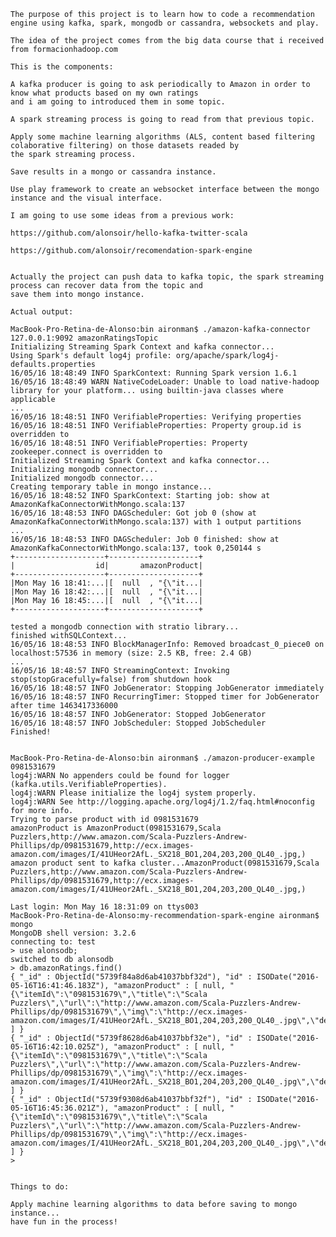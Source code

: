 	The purpose of this project is to learn how to code a recommendation engine using kafka, spark, mongodb or cassandra, websockets and play.

	The idea of the project comes from the big data course that i received from formacionhadoop.com

	This is the components:
	
	A kafka producer is going to ask periodically to Amazon in order to know what products based on my own ratings 
	and i am going to introduced them in some topic.
	
	A spark streaming process is going to read from that previous topic.
	
	Apply some machine learning algorithms (ALS, content based filtering colaborative filtering) on those datasets readed by 
	the spark streaming process.

	Save results in a mongo or cassandra instance.

	Use play framework to create an websocket interface between the mongo instance and the visual interface.

	I am going to use some ideas from a previous work: 

	https://github.com/alonsoir/hello-kafka-twitter-scala

	https://github.com/alonsoir/recomendation-spark-engine


	Actually the project can push data to kafka topic, the spark streaming process can recover data from the topic and
	save them into mongo instance.

	Actual output:

	MacBook-Pro-Retina-de-Alonso:bin aironman$ ./amazon-kafka-connector 127.0.0.1:9092 amazonRatingsTopic
	Initializing Streaming Spark Context and kafka connector...
	Using Spark's default log4j profile: org/apache/spark/log4j-defaults.properties
	16/05/16 18:48:49 INFO SparkContext: Running Spark version 1.6.1
	16/05/16 18:48:49 WARN NativeCodeLoader: Unable to load native-hadoop library for your platform... using builtin-java classes where applicable
	...
	16/05/16 18:48:51 INFO VerifiableProperties: Verifying properties
	16/05/16 18:48:51 INFO VerifiableProperties: Property group.id is overridden to 
	16/05/16 18:48:51 INFO VerifiableProperties: Property zookeeper.connect is overridden to 
	Initialized Streaming Spark Context and kafka connector...
	Initializing mongodb connector...
	Initialized mongodb connector...
	Creating temporary table in mongo instance...
	16/05/16 18:48:52 INFO SparkContext: Starting job: show at AmazonKafkaConnectorWithMongo.scala:137
	16/05/16 18:48:53 INFO DAGScheduler: Got job 0 (show at AmazonKafkaConnectorWithMongo.scala:137) with 1 output partitions
	...
	16/05/16 18:48:53 INFO DAGScheduler: Job 0 finished: show at AmazonKafkaConnectorWithMongo.scala:137, took 0,250144 s
	+--------------------+--------------------+
	|                  id|       amazonProduct|
	+--------------------+--------------------+
	|Mon May 16 18:41:...|[  null  , "{\"it...|
	|Mon May 16 18:42:...|[  null  , "{\"it...|
	|Mon May 16 18:45:...|[  null  , "{\"it...|
	+--------------------+--------------------+

	tested a mongodb connection with stratio library...
	finished withSQLContext...
	16/05/16 18:48:53 INFO BlockManagerInfo: Removed broadcast_0_piece0 on localhost:57536 in memory (size: 2.5 KB, free: 2.4 GB)
	...
	16/05/16 18:48:57 INFO StreamingContext: Invoking stop(stopGracefully=false) from shutdown hook
	16/05/16 18:48:57 INFO JobGenerator: Stopping JobGenerator immediately
	16/05/16 18:48:57 INFO RecurringTimer: Stopped timer for JobGenerator after time 1463417336000
	16/05/16 18:48:57 INFO JobGenerator: Stopped JobGenerator
	16/05/16 18:48:57 INFO JobScheduler: Stopped JobScheduler
	Finished!


	MacBook-Pro-Retina-de-Alonso:bin aironman$ ./amazon-producer-example 0981531679
	log4j:WARN No appenders could be found for logger (kafka.utils.VerifiableProperties).
	log4j:WARN Please initialize the log4j system properly.
	log4j:WARN See http://logging.apache.org/log4j/1.2/faq.html#noconfig for more info.
	Trying to parse product with id 0981531679
	amazonProduct is AmazonProduct(0981531679,Scala Puzzlers,http://www.amazon.com/Scala-Puzzlers-Andrew-Phillips/dp/0981531679,http://ecx.images-amazon.com/images/I/41UHeor2AfL._SX218_BO1,204,203,200_QL40_.jpg,)
	amazon product sent to kafka cluster...AmazonProduct(0981531679,Scala Puzzlers,http://www.amazon.com/Scala-Puzzlers-Andrew-Phillips/dp/0981531679,http://ecx.images-amazon.com/images/I/41UHeor2AfL._SX218_BO1,204,203,200_QL40_.jpg,)

	Last login: Mon May 16 18:31:09 on ttys003
	MacBook-Pro-Retina-de-Alonso:my-recommendation-spark-engine aironman$ mongo
	MongoDB shell version: 3.2.6
	connecting to: test
	> use alonsodb;
	switched to db alonsodb
	> db.amazonRatings.find()
	{ "_id" : ObjectId("5739f84a8d6ab41037bbf32d"), "id" : ISODate("2016-05-16T16:41:46.183Z"), "amazonProduct" : [ null, "{\"itemId\":\"0981531679\",\"title\":\"Scala Puzzlers\",\"url\":\"http://www.amazon.com/Scala-Puzzlers-Andrew-Phillips/dp/0981531679\",\"img\":\"http://ecx.images-amazon.com/images/I/41UHeor2AfL._SX218_BO1,204,203,200_QL40_.jpg\",\"description\":\"\"}" ] }
	{ "_id" : ObjectId("5739f8628d6ab41037bbf32e"), "id" : ISODate("2016-05-16T16:42:10.025Z"), "amazonProduct" : [ null, "{\"itemId\":\"0981531679\",\"title\":\"Scala Puzzlers\",\"url\":\"http://www.amazon.com/Scala-Puzzlers-Andrew-Phillips/dp/0981531679\",\"img\":\"http://ecx.images-amazon.com/images/I/41UHeor2AfL._SX218_BO1,204,203,200_QL40_.jpg\",\"description\":\"\"}" ] }
	{ "_id" : ObjectId("5739f9308d6ab41037bbf32f"), "id" : ISODate("2016-05-16T16:45:36.021Z"), "amazonProduct" : [ null, "{\"itemId\":\"0981531679\",\"title\":\"Scala Puzzlers\",\"url\":\"http://www.amazon.com/Scala-Puzzlers-Andrew-Phillips/dp/0981531679\",\"img\":\"http://ecx.images-amazon.com/images/I/41UHeor2AfL._SX218_BO1,204,203,200_QL40_.jpg\",\"description\":\"\"}" ] }
	> 


	Things to do:

	Apply machine learning algorithms to data before saving to mongo instance...
	have fun in the process!